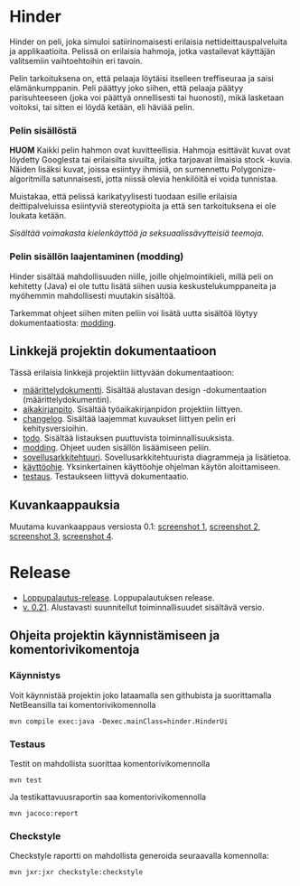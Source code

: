 # Hinder
Hinder on peli, joka simuloi satiirinomaisesti erilaisia nettideittauspalveluita ja applikaatioita. Pelissä on erilaisia hahmoja, jotka vastailevat käyttäjän valitsemiin vaihtoehtoihin eri tavoin.

Pelin tarkoituksena on, että pelaaja löytäisi itselleen treffiseuraa ja saisi elämänkumppanin. Peli päättyy joko siihen, että pelaaja päätyy parisuhteeseen (joka voi päättyä onnellisesti tai huonosti), mikä lasketaan voitoksi, tai sitten ei löydä ketään, eli häviää pelin.

### Pelin sisällöstä
**HUOM** Kaikki pelin hahmon ovat kuvitteellisia. Hahmoja esittävät kuvat ovat löydetty Googlesta tai erilaisilta sivuilta, jotka tarjoavat ilmaisia stock -kuvia. Näiden lisäksi kuvat, joissa esiintyy ihmisiä, on sumennettu Polygonize-algoritmilla satunnaisesti, jotta niissä olevia henkilöitä ei voida tunnistaa.

Muistakaa, että pelissä karikatyylisesti tuodaan esille erilaisia deittipalveluissa esiintyviä stereotypioita ja että sen tarkoituksena ei ole loukata ketään.

*Sisältää voimakasta kielenkäyttöä ja seksuaalissävytteisiä teemoja.*

### Pelin sisällön laajentaminen (modding)
Hinder sisältää mahdollisuuden niille, joille ohjelmointikieli, millä peli on kehitetty (Java) ei ole tuttu  lisätä siihen uusia keskustelukumppaneita ja myöhemmin mahdollisesti muutakin sisältöä.

Tarkemmat ohjeet siihen miten peliin voi lisätä uutta sisältöä löytyy dokumentaatiosta: [modding](https://github.com/Schamppu/ot-harjoitustyo/blob/master/documentation/MODDING.md).

## Linkkejä projektin dokumentaatioon
Tässä erilaisia linkkejä projektiin liittyvään dokumentaatioon:
* [määrittelydokumentti](https://github.com/Schamppu/ot-harjoitustyo/blob/master/documentation/DESIGN.md). Sisältää alustavan design -dokumentaation (määrittelydokumentin).
* [aikakirjanpito](https://github.com/Schamppu/ot-harjoitustyo/blob/master/documentation/TIME.md). Sisältää työaikakirjanpidon projektiin liittyen.
* [changelog](https://github.com/Schamppu/ot-harjoitustyo/blob/master/documentation/CHANGELOG.md). Sisältää laajemmat kuvaukset liittyen pelin eri kehitysversioihin.
* [todo](https://github.com/Schamppu/ot-harjoitustyo/blob/master/documentation/TODO.md). Sisältää listauksen puuttuvista toiminnallisuuksista.
* [modding](https://github.com/Schamppu/ot-harjoitustyo/blob/master/documentation/MODDING.md). Ohjeet uuden sisällön lisäämiseen peliin.
* [sovellusarkkitehtuuri](https://github.com/Schamppu/ot-harjoitustyo/blob/master/documentation/ARCHITECTURE.md). Sovellusarkkitehtuurista diagrammeja ja lisätietoa.
* [käyttöohje](https://github.com/Schamppu/ot-harjoitustyo/blob/master/documentation/QUICKSTART.md). Yksinkertainen käyttöohje ohjelman käytön aloittamiseen.
* [testaus](https://github.com/Schamppu/ot-harjoitustyo/blob/master/documentation/TESTING.md). Testaukseen liittyvä dokumentaatio.

## Kuvankaappauksia
Muutama kuvankaappaus versiosta 0.1: [screenshot 1](https://github.com/Schamppu/ot-harjoitustyo/blob/master/screenshots/shot1.png), [screenshot 2](https://github.com/Schamppu/ot-harjoitustyo/blob/master/screenshots/shot2.png), [screenshot 3](https://github.com/Schamppu/ot-harjoitustyo/blob/master/screenshots/shot3.png), [screenshot 4](https://github.com/Schamppu/ot-harjoitustyo/blob/master/screenshots/shot4.png).

# Release
* [Loppupalautus-release](https://github.com/Schamppu/ot-harjoitustyo/releases/tag/loppu). Loppupalautuksen release.
* [v. 0.21](https://github.com/Schamppu/ot-harjoitustyo/releases/tag/viikko5). Alustavasti suunnitellut toiminnallisuudet sisältävä versio.

## Ohjeita projektin käynnistämiseen ja komentorivikomentoja

### Käynnistys
Voit käynnistää projektin joko lataamalla sen githubista ja suorittamalla NetBeansilla tai komentorivikomennolla
```
mvn compile exec:java -Dexec.mainClass=hinder.HinderUi
```

### Testaus
Testit on mahdollista suorittaa komentorivikomennolla
```
mvn test
```
Ja testikattavuusraportin saa komentorivikomennolla
```
mvn jacoco:report
```

### Checkstyle
Checkstyle raportti on mahdollista generoida seuraavalla komennolla:
```
mvn jxr:jxr checkstyle:checkstyle
```

